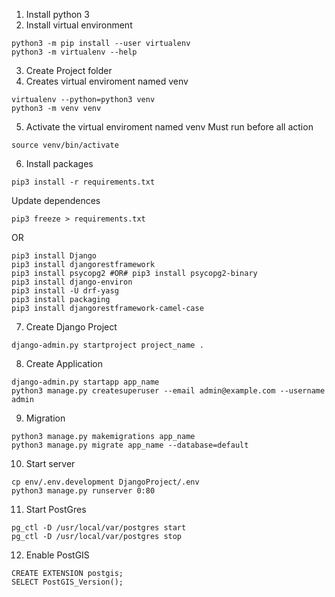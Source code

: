 1. Install python 3
2. Install virtual environment
```
python3 -m pip install --user virtualenv
python3 -m virtualenv --help
```
3. Create Project folder
4. Creates virtual enviroment named venv
```
virtualenv --python=python3 venv
python3 -m venv venv
```
5. Activate the virtual enviroment named venv
Must run before all action
```
source venv/bin/activate
```
6. Install packages
```
pip3 install -r requirements.txt
```
Update dependences
```
pip3 freeze > requirements.txt
```
OR
```
pip3 install Django
pip3 install djangorestframework
pip3 install psycopg2 #OR# pip3 install psycopg2-binary
pip3 install django-environ
pip3 install -U drf-yasg
pip3 install packaging
pip3 install djangorestframework-camel-case
```
7. Create Django Project
```
django-admin.py startproject project_name .
```
8. Create Application
```
django-admin.py startapp app_name
python3 manage.py createsuperuser --email admin@example.com --username admin
```
9. Migration
```
python3 manage.py makemigrations app_name
python3 manage.py migrate app_name --database=default
```
10. Start server
```
cp env/.env.development DjangoProject/.env
python3 manage.py runserver 0:80
```
11. Start PostGres
```
pg_ctl -D /usr/local/var/postgres start
pg_ctl -D /usr/local/var/postgres stop
```
12. Enable PostGIS
```
CREATE EXTENSION postgis;
SELECT PostGIS_Version();
```